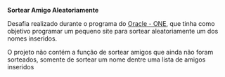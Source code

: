 **Sortear Amigo Aleatoriamente**

Desafia realizado durante o programa do [Oracle - ONE](https://www.oracle.com/br/education/oracle-next-education/), que tinha como objetivo programar um pequeno site para sortear aleatoriamente um dos nomes inseridos.

O projeto não contém a função de sortear amigos que ainda não foram sorteados, somente de sortear um nome dentre uma lista de amigos inseridos
